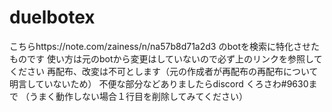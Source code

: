 # duelbotex
こちらhttps://note.com/zainess/n/na57b8d71a2d3
のbotを検索に特化させたものです
使い方は元のbotから変更はしていないので必ず上のリンクを参照してください
再配布、改変は不可とします（元の作成者が再配布の再配布について明言していないため）
不便な部分などありましたらdiscord くろさわ#9630まで
（うまく動作しない場合１行目を削除してみてください）
